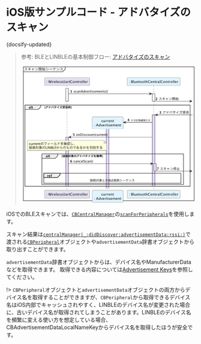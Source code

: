 # iOS版サンプルコード - アドバタイズのスキャン

{docsify-updated}

> 参考: BLEとLINBLEの基本制御フロー: [アドバタイズのスキャン](common/flows/scan-advertisements.md)
>
> ![](../../out/plantuml/sequence_scan_advertisements.png)

iOSでのBLEスキャンでは、[`CBCentralManager`](https://developer.apple.com/documentation/corebluetooth/cbcentralmanager)の[`scanForPeripherals`](<https://developer.apple.com/documentation/corebluetooth/cbcentralmanager/scanforperipherals(withservices:options:)>)を使用します。

スキャン結果は[`centralManager(_:didDiscover:advertisementData:rssi:)`](<https://developer.apple.com/documentation/corebluetooth/cbcentralmanagerdelegate/centralmanager(_:diddiscover:advertisementdata:rssi:)>)で渡される[`CBPeripheral`](https://developer.apple.com/documentation/corebluetooth/cbperipheral)オブジェクトや`advertisementData`辞書オブジェクトから取り出すことができます。

`advertisementData`辞書オブジェクトからは、デバイス名やManufacturerDataなどを取得できます。
取得できる内容については[Advertisement Keys](https://developer.apple.com/documentation/corebluetooth/advertisement-data-retrieval-keys)を参照してください。

!> `CBPeripheral`オブジェクトと`advertisementData`オブジェクトの両方からデバイス名を取得することができますが、`CBPeripheral`から取得できるデバイス名はiOS内部でキャッシュされやすく、LINBLEのデバイス名が変更された場合に、古いデバイス名が取得されてしまうことがあります。LINBLEのデバイス名を頻繁に変える使い方を想定している場合、CBAdvertisementDataLocalNameKeyからデバイス名を取得したほうが安全です。
